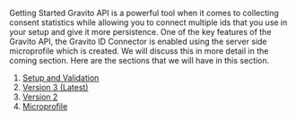 Getting Started
Gravito API is a powerful tool when it comes to collecting consent statistics while allowing you to connect multiple ids that you use in your setup and give it more persistence. One of the key features of the Gravito API, the Gravito ID Connector is enabled using the server side microprofile which is created. We will discuss this in more detail in the coming section. Here are the sections that we will have in this section.

1. [Setup and Validation](./Setup_and_Validation.md)
2. [Version 3 (Latest)](./Version_3_(Latest).md)
3. [Version 2](./Version_2.md)
4. [Microprofile](./Microprofile.md)